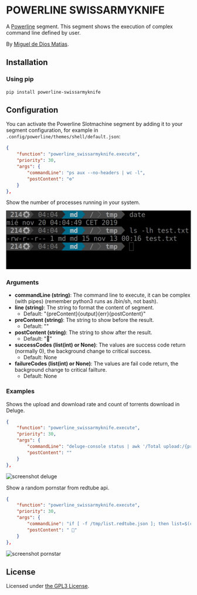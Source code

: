 # POWERLINE SWISSARMYKNIFE

A [Powerline](https://powerline.readthedocs.io/en/master/) segment. This segment shows the execution of complex command line defined by user.

By [Miguel de Dios Matias](https://github.com/mdtrooper).

## Installation

### Using pip

```
pip install powerline-swissarmyknife
```

## Configuration

You can activate the Powerline Slotmachine segment by adding it to your segment configuration,
for example in `.config/powerline/themes/shell/default.json`:

```json
{
    "function": "powerline_swissarmyknife.execute",
    "priority": 30,
    "args": {
        "commandLine": "ps aux --no-headers | wc -l",
        "postContent": "⚙️"
    }
},
```

Show the number of processes running in your system.

![screenshot number processes](https://raw.githubusercontent.com/mdtrooper/powerline_swissarmyknife/master/powerline_swissarmyknife_number_processes.jpg "screenshot number processes")

### Arguments
* **commandLine (string)**: The command line to execute, it can be complex (with pipes) (remember python3 runs as /bin/sh, not bash).
* **line (string)**: The string to format the content of segment.
  * Default: "{preContent}{output}{err}{postContent}"
* **preContent (string)**: The string to show before the result.
  * Default: ""
* **postContent (string)**: The string to show after the result.
  * Default: "🤖"
* **successCodes (list(int) or None)**: The values are success code return (normally 0), the background change to critical success.
  * Default: None
* **failureCodes (list(int) or None)**: The values are fail code return, the background change to critical failture. 
  * Default: None

### Examples

Shows the upload and download rate and count of torrents download in Deluge.

```json
{
    "function": "powerline_swissarmyknife.execute",
    "priority": 30,
    "args": {
        "commandLine": "deluge-console status | awk '/Total upload:/{print $3$4} /Total download:/{print $3$4} /Downloading:/{print $2\"D\"}' | tr '\n' ' '",
        "postContent": "️"
    }
},
```


![screenshot deluge](https://raw.githubusercontent.com/mdtrooper/powerline_dice/master/powerline_deluge.jpg "screenshot deluge")

Show a random pornstar from redtube api.

```json
{
    "function": "powerline_swissarmyknife.execute",
    "priority": 30,
    "args": {
        "commandLine": "if [ -f /tmp/list.redtube.json ]; then list=$(cat /tmp/list.redtube.json); else list=$(curl 'https://api.redtube.com/?data=redtube.Stars.getStarList&output=json'); echo $list > /tmp/list.redtube.json; fi; list_length=$(echo $list | jq '.stars | length'); rand=$(echo 'ibase=16;' $(openssl rand -hex 4 | tr '[a-z]' '[A-Z]')  | bc); echo $list | jq \".stars[$(echo \\\"$rand % $list_length\\\" | bc)].star.star_name\" -r",
        "postContent": " 🎥"
    }
},
```

![screenshot pornstar](https://raw.githubusercontent.com/mdtrooper/powerline_dice/master/powerline_pornstar.jpg "screenshot pornstar")

## License

Licensed under [the GPL3 License](https://github.com/mdtrooper/powerline_slotmachine/blob/master/LICENSE).